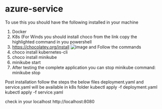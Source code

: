 # azure-service


To use this you should have the following installed in your machine
1. Docker
2. K8s (For Winds you should install choco from the link copy the highlighted command in you powershell
3.   https://chocolatey.org/install
![image](https://github.com/user-attachments/assets/5b21a7f9-63e4-4dda-a270-3bbc0fe27f49)
  and Follow the commands
4. choco install kubernetes-cli
5. choco install minikube
6. minikube start
7. After testing the complete application you can stop minikube command: minikube stop

Post installation follow the steps
the below files deployment.yaml and service.yaml will be available in k8s folder
kubectl apply -f deployment.yaml 
kubectl apply -f service.yaml

check in your localhost
http://localhost:8080
